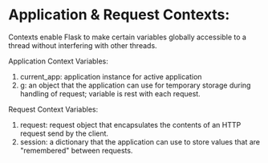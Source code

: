 # Application & Request Contexts:
Contexts enable Flask to make certain variables globally accessible to a thread without interfering with other threads.

Application Context Variables:
  1) current_app: application instance for active application
  2) g: an object that the application can use for temporary storage during handling of request; variable is rest with each request.

Request Context Variables:
  1) request: request object that encapsulates the contents of an HTTP request send by the client.
  2) session: a dictionary that the application can use to store values that are "remembered" between requests.

